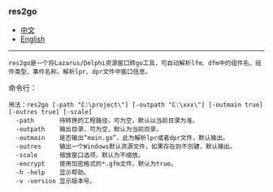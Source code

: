 ### res2go  

* [中文](README.zh-CN.md)  
* [English](README.md)  

----

`res2go是一个将Lazarus/Delphi资源窗口转go工具，可自动解析lfm、dfm中的组件名、组件类型、事件名称。解析lpr、dpr文件中窗口信息。`  

命令行：  

```
用法：res2go [-path "C:\project\"] [-outpath "C:\xxx\"] [-outmain true] [-outres true] [-scale]
  -path       待转换的工程路径，可为空，默认以当前目录为准。
  -outpath    输出目录，可为空，默认为当前目录。
  -outmain    是否输出“main.go”，此为解析lpr或者dpr文件，默认输出。
  -outres     输出一个Windows默认资源文件，如果存在则不创建，默认输出。
  -scale      缩放窗口选项，默认为不缩放。  
  -encrypt    使用加密格式的*.gfm文件，默认为true。  
  -h -help    显示帮助。
  -v -version 显示版本号。
```

